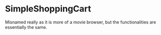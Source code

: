 # SimpleShoppingCart
Misnamed really as it is more of a movie browser, but the functionalities are essentially the same. 
